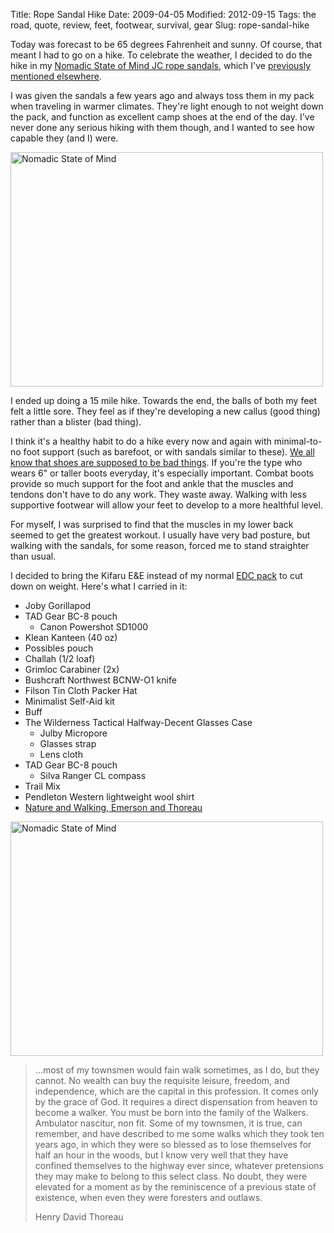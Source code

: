 Title: Rope Sandal Hike
Date: 2009-04-05
Modified: 2012-09-15
Tags: the road, quote, review, feet, footwear, survival, gear
Slug: rope-sandal-hike

Today was forecast to be 65 degrees Fahrenheit and sunny. Of course, that meant I had to go on a hike. To celebrate the weather, I decided to do the hike in my <a href="http://nomadicstate.com/store/index.php?main_page=product_info&cPath=1&products_id=2">Nomadic State of Mind JC rope sandals</a>, which I've <a href="http://www.flickr.com/photos/pigmonkey/2661446887/">previously mentioned elsewhere</a>.

I was given the sandals a few years ago and always toss them in my pack when traveling in warmer climates. They're light enough to not weight down the pack, and function as excellent camp shoes at the end of the day. I've never done any serious hiking with them though, and I wanted to see how capable they (and I) were.

<a href="http://www.flickr.com/photos/pigmonkey/3415902709/" title="Nomadic State of Mind by Pig Monkey, on Flickr"><img src="http://farm4.static.flickr.com/3590/3415902709_74e80dd5bc.jpg" width="500" height="375" alt="Nomadic State of Mind" /></a>

<!--more-->

I ended up doing a 15 mile hike. Towards the end, the balls of both my feet felt a little sore. They feel as if they're developing a new callus (good thing) rather than a blister (bad thing).

I think it's a healthy habit to do a hike every now and again with minimal-to-no foot support (such as barefoot, or with sandals similar to these). <a href="http://nymag.com/health/features/46213/">We all know that shoes are supposed to be bad things</a>. If you're the type who wears 6" or taller boots everyday, it's especially important. Combat boots provide so much support for the foot and ankle that the muscles and tendons don't have to do any work. They waste away. Walking with less supportive footwear will allow your feet to develop to a more healthful level.

For myself, I was surprised to find that the muscles in my lower back seemed to get the greatest workout. I usually have very bad posture, but walking with the sandals, for some reason, forced me to stand straighter than usual.

I decided to bring the Kifaru E&E instead of my normal <a href="http://pig-monkey.com/2008/12/11/edc-pack/">EDC pack</a> to cut down on weight. Here's what I carried in it:

<ul>
<li>Joby Gorillapod</li>
<li>TAD Gear BC-8 pouch
	<ul><li>Canon Powershot SD1000</li></ul>
</li>
<li>Klean Kanteen (40 oz)</li>
<li>Possibles pouch</li>
<li>Challah (1/2 loaf)</li>
<li>Grimloc Carabiner (2x)</li>
<li>Bushcraft Northwest BCNW-O1 knife</li>
<li>Filson Tin Cloth Packer Hat</li>
<li>Minimalist Self-Aid kit</li>
<li>Buff</li>
<li>The Wilderness Tactical Halfway-Decent Glasses Case
	<ul><li>Julby Micropore</li>
	<li>Glasses strap</li>
	<li>Lens cloth</li></ul>
</li>
<li>TAD Gear BC-8 pouch
	<ul><li>Silva Ranger CL compass</li></ul>
</li>
<li>Trail Mix</li>
<li>Pendleton Western lightweight wool shirt</li>
<li><a href="http://www.amazon.com/o/ASIN/0807014192">Nature and Walking, Emerson and Thoreau</a></li>
</ul>

<a href="http://www.flickr.com/photos/pigmonkey/3415903695/" title="Nomadic State of Mind by Pig Monkey, on Flickr"><img src="http://farm4.static.flickr.com/3398/3415903695_fec4e29929.jpg" width="500" height="375" alt="Nomadic State of Mind" /></a>



<blockquote>...most of my townsmen would fain walk sometimes, as I do, but they cannot. No wealth can buy the requisite leisure, freedom, and independence, which are the capital in this profession. It comes only by the grace of God. It requires a direct dispensation from heaven to become a walker. You must be born into the family of the Walkers. Ambulator nascitur, non fit. Some of my townsmen, it is true, can remember, and have described to me some walks which they took ten years ago, in which they were so blessed as to lose themselves for half an hour in the woods, but I know very well that they have confined themselves to the highway ever since, whatever pretensions they may make to belong to this select class. No doubt, they were elevated for a moment as by the reminiscence of a previous state of existence, when even they were foresters and outlaws.

Henry David Thoreau</blockquote>
